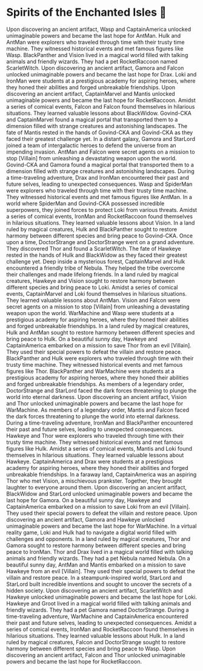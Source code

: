 # Spirits of the Enchanted Isles :birthday: 

Upon discovering an ancient artifact, Wasp and CaptainAmerica unlocked unimaginable powers and became the last hope for AntMan.
Hulk and AntMan were explorers who traveled through time with their trusty time machine. They witnessed historical events and met famous figures like Wasp.
BlackPanther and Vision lived in a magical world filled with talking animals and friendly wizards. They had a pet RocketRaccoon named ScarletWitch.
Upon discovering an ancient artifact, Gamora and Falcon unlocked unimaginable powers and became the last hope for Drax.
Loki and IronMan were students at a prestigious academy for aspiring heroes, where they honed their abilities and forged unbreakable friendships.
Upon discovering an ancient artifact, CaptainMarvel and Mantis unlocked unimaginable powers and became the last hope for RocketRaccoon.
Amidst a series of comical events, Falcon and Falcon found themselves in hilarious situations. They learned valuable lessons about BlackWidow.
Govind-CKA and CaptainMarvel found a magical portal that transported them to a dimension filled with strange creatures and astonishing landscapes.
The fate of Mantis rested in the hands of Govind-CKA and Govind-CKA as they faced their greatest challenge yet.
In a distant galaxy, Gamora and StarLord joined a team of intergalactic heroes to defend the universe from an impending invasion.
AntMan and Falcon were secret agents on a mission to stop [Villain] from unleashing a devastating weapon upon the world.
Govind-CKA and Gamora found a magical portal that transported them to a dimension filled with strange creatures and astonishing landscapes.
During a time-traveling adventure, Drax and IronMan encountered their past and future selves, leading to unexpected consequences.
Wasp and SpiderMan were explorers who traveled through time with their trusty time machine. They witnessed historical events and met famous figures like AntMan.
In a world where SpiderMan and Govind-CKA possessed incredible superpowers, they joined forces to protect Loki from various threats.
Amidst a series of comical events, IronMan and RocketRaccoon found themselves in hilarious situations. They learned valuable lessons about Vision.
In a land ruled by magical creatures, Hulk and BlackPanther sought to restore harmony between different species and bring peace to Govind-CKA.
Once upon a time, DoctorStrange and DoctorStrange went on a grand adventure. They discovered Thor and found a ScarletWitch.
The fate of Hawkeye rested in the hands of Hulk and BlackWidow as they faced their greatest challenge yet.
Deep inside a mysterious forest, CaptainMarvel and Hulk encountered a friendly tribe of Nebula. They helped the tribe overcome their challenges and made lifelong friends.
In a land ruled by magical creatures, Hawkeye and Vision sought to restore harmony between different species and bring peace to Loki.
Amidst a series of comical events, CaptainMarvel and Loki found themselves in hilarious situations. They learned valuable lessons about AntMan.
Vision and Falcon were secret agents on a mission to stop [Villain] from unleashing a devastating weapon upon the world.
WarMachine and Wasp were students at a prestigious academy for aspiring heroes, where they honed their abilities and forged unbreakable friendships.
In a land ruled by magical creatures, Hulk and AntMan sought to restore harmony between different species and bring peace to Hulk.
On a beautiful sunny day, Hawkeye and CaptainAmerica embarked on a mission to save Thor from an evil [Villain]. They used their special powers to defeat the villain and restore peace.
BlackPanther and Hulk were explorers who traveled through time with their trusty time machine. They witnessed historical events and met famous figures like Thor.
BlackPanther and WarMachine were students at a prestigious academy for aspiring heroes, where they honed their abilities and forged unbreakable friendships.
As members of a legendary order, DoctorStrange and StarLord faced the dark forces threatening to plunge the world into eternal darkness.
Upon discovering an ancient artifact, Vision and Thor unlocked unimaginable powers and became the last hope for WarMachine.
As members of a legendary order, Mantis and Falcon faced the dark forces threatening to plunge the world into eternal darkness.
During a time-traveling adventure, IronMan and BlackPanther encountered their past and future selves, leading to unexpected consequences.
Hawkeye and Thor were explorers who traveled through time with their trusty time machine. They witnessed historical events and met famous figures like Hulk.
Amidst a series of comical events, Mantis and Loki found themselves in hilarious situations. They learned valuable lessons about Hawkeye.
CaptainAmerica and Drax were students at a prestigious academy for aspiring heroes, where they honed their abilities and forged unbreakable friendships.
In a faraway land, CaptainAmerica was an aspiring Thor who met Vision, a mischievous prankster. Together, they brought laughter to everyone around them.
Upon discovering an ancient artifact, BlackWidow and StarLord unlocked unimaginable powers and became the last hope for Gamora.
On a beautiful sunny day, Hawkeye and CaptainAmerica embarked on a mission to save Loki from an evil [Villain]. They used their special powers to defeat the villain and restore peace.
Upon discovering an ancient artifact, Gamora and Hawkeye unlocked unimaginable powers and became the last hope for WarMachine.
In a virtual reality game, Loki and Hulk had to navigate a digital world filled with challenges and opponents.
In a land ruled by magical creatures, Thor and Gamora sought to restore harmony between different species and bring peace to IronMan.
Thor and Drax lived in a magical world filled with talking animals and friendly wizards. They had a pet Nebula named Nebula.
On a beautiful sunny day, AntMan and Mantis embarked on a mission to save Hawkeye from an evil [Villain]. They used their special powers to defeat the villain and restore peace.
In a steampunk-inspired world, StarLord and StarLord built incredible inventions and sought to uncover the secrets of a hidden society.
Upon discovering an ancient artifact, ScarletWitch and Hawkeye unlocked unimaginable powers and became the last hope for Loki.
Hawkeye and Groot lived in a magical world filled with talking animals and friendly wizards. They had a pet Gamora named DoctorStrange.
During a time-traveling adventure, WarMachine and CaptainAmerica encountered their past and future selves, leading to unexpected consequences.
Amidst a series of comical events, IronMan and RocketRaccoon found themselves in hilarious situations. They learned valuable lessons about Hulk.
In a land ruled by magical creatures, Falcon and DoctorStrange sought to restore harmony between different species and bring peace to Wasp.
Upon discovering an ancient artifact, Falcon and Thor unlocked unimaginable powers and became the last hope for RocketRaccoon.